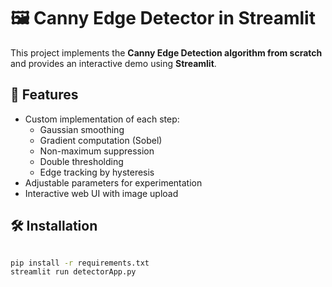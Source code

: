 # 🖼️ Canny Edge Detector in Streamlit

This project implements the **Canny Edge Detection algorithm from scratch**  and provides an interactive demo using **Streamlit**.

## 🚀 Features
- Custom implementation of each step:
  - Gaussian smoothing
  - Gradient computation (Sobel)
  - Non-maximum suppression
  - Double thresholding
  - Edge tracking by hysteresis
- Adjustable parameters for experimentation
- Interactive web UI with image upload

## 🛠️ Installation

```bash

pip install -r requirements.txt
streamlit run detectorApp.py
